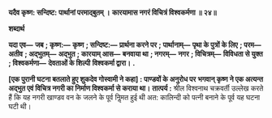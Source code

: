 **यदैव कृष्ण: सन्दिष्ट: पार्थानां परमाद्बुतम् ।** **कारयामास नगरं विचित्रं विश्वकर्मणा ॥ २४॥** 

**शब्दार्थ** 

**यदा एव—** **जब** **; कृष्ण:—** **कृष्ण** **; सन्दिष्ट:—** **प्रार्थना करने पर** **; पार्थानाम्—** **पृथा के पुत्रों के लिए** **; परम—** **अतीव** **; अद्भुतम्—** **अद्भुत** **; कारयाम् आस—** **बनवाया था** **; नगरम्—** **नगर** **; विचित्रम्—** **विविधता से युक्त** **; विश्वकर्मणा—** **देवताओं के शिल्पी** **विश्वकर्मा द्वारा।** **.** 

**[एक पुरानी घटना बतलाते हुए शुकदेव गोस्वामी ने कहा] : पाण्डवों के अनुरोध पर** **भगवान् कृष्ण ने एक अत्यन्त अद्भुत एवं विचित्र नगरी का निर्माण विश्वकर्मा से कराया था।** **तात्पर्य :** श्रील विश्वनाथ चक्रवर्ती उल्लेख करते हैं कि यह नगरी खाण्डव वन के जलने के पूर्व निॢमत हुई थी अत: कालिन्दी को पत्नी बनाने के पूर्व यह घटना घटी थी।  